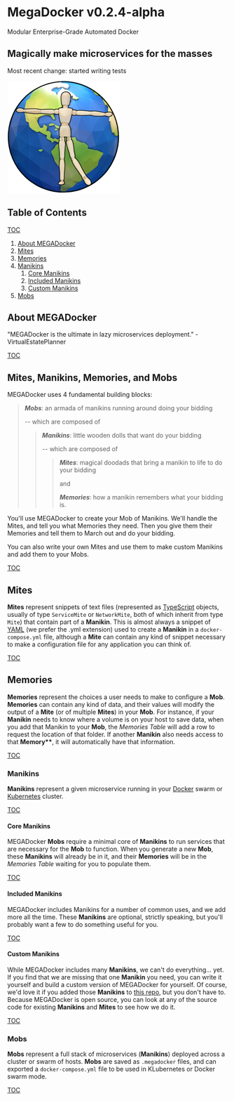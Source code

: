 [//]: # 'README.md'
[//]: # 'MegaDocker'
[//]: # 'a standard github markdown readme file'
[//]: # 'Created by George Georgulas IV on 1/26/19.'
[//]: # 'Copyright © 2019 The MegaDocker Group. All rights reserved.'

# MegaDocker v0.2.4-alpha

Modular Enterprise-Grade Automated Docker

## Magically make microservices for the masses

Most recent change:
started writing tests

![alt text](./src/images/icons/icon.png 'MegaDockerLogo')

[](#table-of-contents)

## Table of Contents

[TOC](#table-of-contents 'Jump back to the Table of Contents')

1. [About MEGADocker](#about-megadocker 'Learn about MEGADocker')
2. [Mites](#mites 'AKA snippets')
3. [Memories](#memories 'AKA Microservice Settings')
4. [Manikins](#manikins 'AKA Microservices')
   1. [Core Manikins](#core-manikins 'AKA Microservices you have to have')
   2. [Included Manikins](#included-manikins 'AKA Microservices we wrote for you')
   3. [Custom Manikins](#custom-manikins 'AKA Microservices you write yourself')
5. [Mobs](#mobs 'AKA docker-compose files')

[](#about-megadocker)

## About MEGADocker

"MEGADocker is the ultimate in lazy microservices deployment." - VirtualEstatePlanner

[TOC](#table-of-contents 'Jump back to the Table of Contents')

[](#mites-manikins-memories-and-mobs)

## Mites, Manikins, Memories, and Mobs

MEGADocker uses 4 fundamental building blocks:

> **_Mobs_**: an armada of manikins running around doing your bidding
>
> -- which are composed of
>
> > **_Manikins_**: little wooden dolls that want do your bidding
> >
> > -- which are composed of
> >
> > > **_Mites_**: magical doodads that bring a manikin to life to do your bidding
> > >
> > > and
> > >
> > > **_Memories_**: how a manikin remembers what your bidding is.

You'll use MEGADocker to create your Mob of Manikins. We'll handle the Mites, and tell you what Memories they need. Then you give them their Memories and tell them to March out and do your bidding.

You can also write your own Mites and use them to make custom Manikins and add them to your Mobs.

[TOC](#table-of-contents 'Jump back to the Table of Contents')

[](#mites)

## Mites

**Mites** represent snippets of text files (represented as [TypeScript](https://www.typescriptlang.org) objects, usually of type `ServiceMite` or `NetworkMite`, both of which inherit from type `Mite`) that contain part of a **Manikin**. This is almost always a snippet of [YAML](https://yaml.org) (we prefer the .yml extension) used to create a **Manikin** in a `docker-compose.yml` file, although a **Mite** can contain any kind of snippet necessary to make a configuration file for any application you can think of.

[TOC](#table-of-contents 'Jump back to the Table of Contents')

[](#memories)

## Memories

**Memories** represent the choices a user needs to make to configure a **Mob**. **Memories** can contain any kind of data, and their values will modify the output of a **Mite** (or of multiple **Mites**) in your **Mob**. For instance, if your **Manikin** needs to know where a volume is on your host to save data, when you add that Manikin to your **Mob**, the _Memories Table_ will add a row to request the location of that folder. If another **Manikin** also needs access to that **Memory\*\***, it will automatically have that information.

[TOC](#table-of-contents 'Jump back to the Table of Contents')

[](#manikins)

### Manikins

**Manikins** represent a given microservice running in your [Docker](https://www.docker.com) swarm or [Kubernetes](https://kubernetes.io) cluster.

[TOC](#table-of-contents 'Jump back to the Table of Contents')

[](#core-manikins)

#### Core Manikins

MEGADocker **Mobs** require a minimal core of **Manikins** to run services that are necessary for the **Mob** to function. When you generate a new **Mob**, these **Manikins** will already be in it, and their **Memories** will be in the _Memories Table_ waiting for you to populate them.

[TOC](#table-of-contents 'Jump back to the Table of Contents')

[](#included-manikins)

#### Included Manikins

MEGADocker includes Manikins for a number of common uses, and we add more all the time. These **Manikins** are optional, strictly speaking, but you'll probably want a few to do something useful for you.

[TOC](#table-of-contents 'Jump back to the Table of Contents')

[](#custom-manikins)

#### Custom Manikins

While MEGADocker includes many **Manikins**, we can't do everything… yet. If you find that we are missing that one **Manikin** you need, you can write it yourself and build a custom version of MEGADocker for yourself. Of course, we'd love it if you added those **Manikins** to [this repo](https://github.com/VirtualEstatePlanner/MD), but you don't have to. Because MEGADocker is open source, you can look at any of the source code for existing **Manikins** and **Mites** to see how we do it.

[TOC](#table-of-contents 'Jump back to the Table of Contents')

[](#mobs)

### Mobs

**Mobs** represent a full stack of microservices (**Manikins**) deployed across a cluster or swarm of hosts. **Mobs** are saved as `.megadocker` files, and can exported a `docker-compose.yml` file to be used in KLubernetes or Docker swarm mode.

[TOC](#table-of-contents 'Jump back to the Table of Contents')
